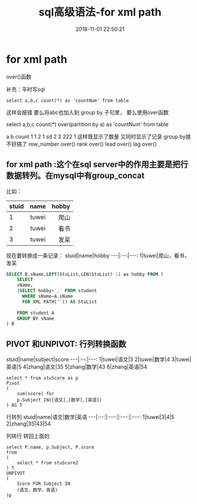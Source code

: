 ﻿---
title: sql高级语法-for xml path
date: 2018-11-01 22:50:21
categories: "数据库"
tags:
    - 数据库
    - sqlserver
description: 

---

# **for xml path**

over()函数

补充：平时写sql
```
select a,b,c count(*) as 'countNum' from table

```
这样会报错
要么将abc也加入到 group by 子句里，
要么使用over函数

select a,b,c count(*) over(partition by a) as 'countNum' from table

a  b   count
1  1    2
1  sd   2
2  222  1
这样既显示了数量  又同时显示了记录  group by就不好搞了
row_number over()
rank over()
lead over()   lag over()

## for xml path :这个在sql server中的作用主要是把行数据转列。在mysql中有group_concat
比如：

stuid|name|hobby
---|:--:|---:
1|tuwei|爬山
2|tuwei|看书
3|tuwei|发呆

现在要转换成一条记录：
stuid|name|hobby
---|:--:|---:
1|tuwei|爬山，看书，发呆

```sql
SELECT B.sName,LEFT(StuList,LEN(StuList)-1) as hobby FROM (
    SELECT 
    sName,
    (SELECT hobby+',' FROM student 
      WHERE sName=A.sName 
      FOR XML PATH('')) AS StuList
      
    FROM student A 
    GROUP BY sName
) B 
```


## PIVOT 和UNPIVOT: 行列转换函数

stuid|name|subject|score
---|:--:|---:
1|tuwei|语文|3
2|tuwei|数学|4
3|tuwei|英语|5
4|zhang|语文|35
5|zhang|数学|43
6|zhang|英语|54

```
select * from stuScore as p 
Pivot
(
    sum(score) for
    p.Subject IN([语文],[数学],[英语])
) AS T
```

行转列
stuid|name|语文|数学|英语
---|:--:|:---:|:---:|:---:
1|tuwei|3|4|5
2|zhang|35|43|54


列转行  转回上面的
```
select P.name, p.Subject, P.score
from
(
    select * from stuScore2
) T
UNPIVOT
(
    Score FOR Subject IN
    (语文，数学，英语)
)p
```

